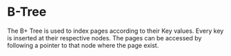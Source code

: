 # B-Tree
The B+ Tree is used to index pages according to their Key values. Every key is inserted at their respective nodes. The pages can be accessed by following a pointer to that node where the page exist.
